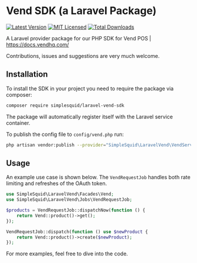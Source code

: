 # Vend SDK (a Laravel Package)
[![Latest Version](https://img.shields.io/github/release/simplesquid/laravel-vend-sdk.svg?style=flat-square)](https://github.com/simplesquid/laravel-vend-sdk/releases)
[![MIT Licensed](https://img.shields.io/badge/license-MIT-brightgreen.svg?style=flat-square)](LICENSE)
[![Total Downloads](https://img.shields.io/packagist/dt/simplesquid/laravel-vend-sdk.svg?style=flat-square)](https://packagist.org/packages/simplesquid/laravel-vend-sdk)

A Laravel provider package for our PHP SDK for Vend POS | https://docs.vendhq.com/

Contributions, issues and suggestions are very much welcome.

## Installation

To install the SDK in your project you need to require the package via composer:

```bash
composer require simplesquid/laravel-vend-sdk
```

The package will automatically register itself with the Laravel service container.

To publish the config file to `config/vend.php` run:

```bash
php artisan vendor:publish --provider="SimpleSquid\LaravelVend\VendServiceProvider"
```

## Usage

An example use case is shown below. The `VendRequestJob` handles both rate limiting and refreshes of the OAuth token.

```php
use SimpleSquid\LaravelVend\Facades\Vend;
use SimpleSquid\LaravelVend\Jobs\VendRequestJob;

$products = VendRequestJob::dispatchNow(function () {
    return Vend::product()->get();
});

VendRequestJob::dispatch(function () use $newProduct {
    return Vend::product()->create($newProduct);
});
```

For more examples, feel free to dive into the code.